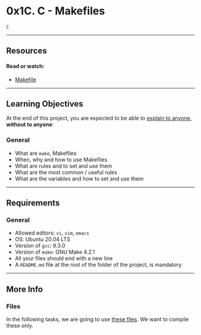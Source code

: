 # 0x1C. C - Makefiles

`C`

---
## Resources

#### Read or watch:
- [Makefile](https://www.google.com/search?q=makefile)

---

## Learning Objectives
At the end of this project, you are expected to be able to [explain to anyone](https://fs.blog/feynman-learning-technique/), __without to anyone__:

### General
- What are `make`, Makefiles
- When, why and how to use Makefiles
- What are rules and to set and use them
- What are the most common / useful rules
- What are the variables and how to set and use them

---

## Requirements
### General
- Allowed editors: `vi`, `vim`, `emacs`
- OS: Ubuntu 20.04 LTS
- Version of `gcc`: 9.3.0
- Version of `make`: GNU Make 4.2.1
- All your files should end with a new line
- A `README.md` file at the root of the folder of the project, is mandatory

---

## More Info

### Files
In the following tasks, we are going to use [these files](https://github.com/holbertonschool/0x1B.c). We want to compile these only.
